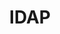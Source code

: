 ---
title: IDAP
crosslinks:
- livven
- redditgetsdrawn
- Suralya
- Art
- outrun
- mildlyvagina
- DnD
- TROLLXCOMMUNISM
- BrasilOnReddit
- OhNoMomWentWild
- streetwear
- WritingPrompts
- SpecArt
- nosleep
- pics
- darkestdungeon
- aww
- painting
- VaporwaveAesthetics
- ArtFundamentals
---